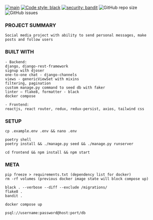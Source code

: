[![main](https://github.com/lyingtakemura/socmed-sample/actions/workflows/main.yaml/badge.svg)](https://github.com/lyingtakemura/socmed-sample/actions/workflows/main.yaml)
[![Code style: black](https://img.shields.io/badge/code%20style-black-000000.svg)](https://github.com/psf/black)
[![security: bandit](https://img.shields.io/badge/security-bandit-yellow.svg)](https://github.com/PyCQA/bandit)
![GitHub repo size](https://img.shields.io/github/repo-size/lyingtakemura/socmed-sample)
![GitHub issues](https://img.shields.io/github/issues/lyingtakemura/socmed-sample)
### PROJECT SUMMARY
```
Social media project with ability to send personal messages, make posts and follow users
```
### BUILT WITH
```
- Backend:
django, django-rest-framework
signup with djoser
one-to-one chat - django-channels
views - genericViewSet with mixins
filtering, pagination
custom manage.py command to seed db with faker
linter – flake8, formatter - black
docker compose

- Frontend:
reactjs, react router, redux, redux-persist, axios, tailwind css
```
### SETUP
```
cp .example.env .env && nano .env

poetry shell
poetry install && ./manage.py seed && ./manage.py runserver

cd frontend && npm install && npm start
```
### META
```
pip freeze > requirements.txt (dependency list for docker)
rm -rf volumes (previous docker image state will block compose up)

black . --verbose --diff --exclude /migrations/
flake8 .
bandit .

docker compose up

psql://username:password@host:port/db
```